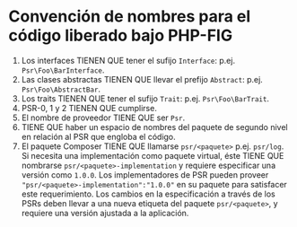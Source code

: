Convención de nombres para el código liberado bajo PHP-FIG
===============================================

1. Los interfaces TIENEN QUE tener el sufijo `Interface`: p.ej. `Psr\Foo\BarInterface`.
2. Las clases abstractas TIENEN QUE llevar el prefijo `Abstract`: p.ej. `Psr\Foo\AbstractBar`.
3. Los traits TIENEN QUE tener el sufijo `Trait`: p.ej. `Psr\Foo\BarTrait`.
4. PSR-0, 1 y 2 TIENEN QUE cumplirse.
5. El nombre de proveedor TIENE QUE ser `Psr`.
6. TIENE QUE haber un espacio de nombres del paquete de segundo nivel en relación al PSR que engloba el código.
7. El paquete Composer TIENE QUE llamarse `psr/<paquete>` p.ej. `psr/log`. Si necesita una implementación como paquete virtual, éste TIENE QUE nombrarse `psr/<paquete>-implementation` y requiere especificar una versión como `1.0.0`. Los implementadores de PSR pueden proveer `"psr/<paquete>-implementation":"1.0.0"` en su paquete para satisfacer este requerimiento. Los cambios en la especificación a través de los PSRs deben llevar a una nueva etiqueta del paquete `psr/<paquete>`, y requiere una versión ajustada a la aplicación.